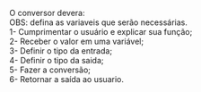 O conversor devera: <br>
        OBS: defina as variaveis que serão necessárias.<br>
    1- Cumprimentar o usuário e explicar sua função;<br>
    2- Receber o valor em uma variável;<br>
    3- Definir o tipo da entrada;<br>
    4- Definir o tipo da saida;<br>
    5- Fazer a conversão;<br>
    6- Retornar a saída ao usuario.
